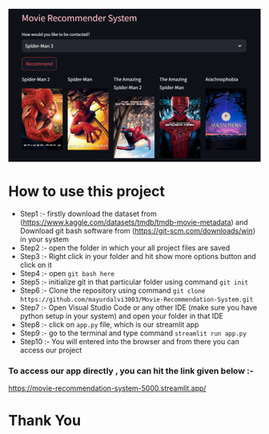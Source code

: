![Alt Text](https://github.com/mayurdalvi3003/Movie-Recommendation-System/blob/master/Output%20of%20our%20model.png)
# How to use this project 
- Step1 :- firstly download the dataset from (https://www.kaggle.com/datasets/tmdb/tmdb-movie-metadata) and Download git bash software from (https://git-scm.com/downloads/win) in your system
- Step2 :- open the folder in which your all project files are saved
- Step3 :- Right click in your folder and hit show more options button and click on it
- Step4 :- open `git bash here`
- Step5 :- initialize git in that particular folder using command  `git init`
- Step6 :- Clone the repository using command `git clone https://github.com/mayurdalvi3003/Movie-Recommendation-System.git`
- Step7 :- Open Visual Studio Code or any other IDE (make sure you have python setup in your system) and open your folder in that IDE
- Step8 :- click on `app.py` file, which is our streamlit app
- Step9 :- go to the terminal and type command `streamlit run app.py`
- Step10 :- You will entered into the browser and from there you can access our project


### To access our app directly , you can hit the link given below :- 
https://movie-recommendation-system-5000.streamlit.app/

# Thank You
